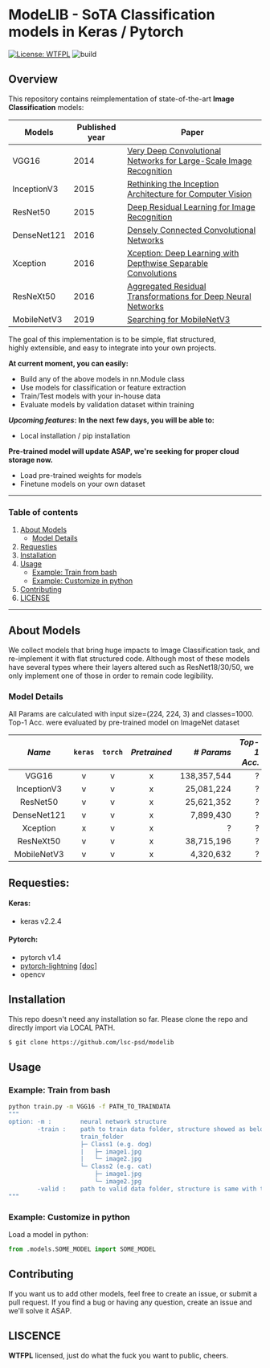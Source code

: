 # ModeLIB - SoTA Classification models in Keras / Pytorch
[![License: WTFPL](https://img.shields.io/badge/License-WTFPL-lightgrey.svg)](http://www.wtfpl.net/about/)
![build](https://img.shields.io/badge/build-unstable-orange.svg)

## Overview
This repository contains reimplementation of state-of-the-art **Image Classification** models:

| **Models**| **Published year**| **Paper**  |
|------|-------------| -----|
| VGG16|2014| [Very Deep Convolutional Networks for Large-Scale Image Recognition](https://arxiv.org/abs/1409.1556) |
| InceptionV3|2015| [Rethinking the Inception Architecture for Computer Vision](https://arxiv.org/abs/1512.00567) |
| ResNet50 |2015|[Deep Residual Learning for Image Recognition](https://arxiv.org/abs/1512.03385)|
|DenseNet121|2016|[Densely Connected Convolutional Networks](https://arxiv.org/abs/1608.06993)|
|Xception|2016|[Xception: Deep Learning with Depthwise Separable Convolutions](https://arxiv.org/abs/1610.02357)|
|ResNeXt50|2016|[Aggregated Residual Transformations for Deep Neural Networks](https://arxiv.org/abs/1611.05431)|
|MobileNetV3|2019|[Searching for MobileNetV3](https://arxiv.org/abs/1905.02244)|



The goal of this implementation is to be simple, flat structured,  
highly extensible, and easy to integrate into your own projects.

**At current moment, you can easily:**  
 * Build any of the above models in nn.Module class 
 * Use models for classification or feature extraction 
 * Train/Test models with your in-house data
 * Evaluate models by validation dataset within training

**_Upcoming features_: In the next few days, you will be able to:**
 * Local installation / pip installation
 
**Pre-trained model will update ASAP, we're seeking for proper cloud storage now.**
 * Load pre-trained weights for models  
 * Finetune models on your own dataset

---
### Table of contents
1. [About Models](#about-models)
    * [Model Details](#model-details)
2. [Requesties](#requesties)
3. [Installation](#installation)
4. [Usage](#usage)
    * [Example: Train from bash](#example-train-from-bash)
    * [Example: Customize in python](#example-customize-in-python)
5. [Contributing](#contributing)
6. [LICENSE](#liscence)

---
## About Models

We collect models that bring huge impacts to Image Classification task,
 and re-implement it with flat structured code. 
Although most of these models have several types where their layers
 altered such as ResNet18/30/50, we only implement one of those in order to
 remain code legibility.

### Model Details
All Params are calculated with input size=(224, 224, 3) and classes=1000.
Top-1 Acc. were evaluated by pre-trained model on ImageNet dataset

|*Name*| `keras`| `torch` |*Pretrained*|*# Params*|*Top-1 Acc.*|
|:---:|:--------:|:---:|:---:|------:|-----------:|
| VGG16|v|v|x|138,357,544|?|
| InceptionV3|v|v|x|25,081,224|?|
| ResNet50 |v|v|x|25,621,352|?|
|DenseNet121|v|v|x|7,899,430|?|
|Xception|x|v|x|?|?|x|
|ResNeXt50|v|v|x|38,715,196|?|
|MobileNetV3|v|v|x|4,320,632|?|


## Requesties:

#### Keras:
- keras v2.2.4
#### Pytorch:
- pytorch v1.4
- [pytorch-lightning](https://github.com/PyTorchLightning/pytorch-lightning) [[doc]](https://pytorch-lightning.readthedocs.io/en/latest/)
- opencv


## Installation

This repo doesn't need any installation so far. Please clone the repo and directly import via LOCAL PATH.
```diff
$ git clone https://github.com/lsc-psd/modelib
```
[comment]: <> "Install via pip:"
[comment]: <> "```bash"
[comment]: <> "pip install efficientnet_pytorch"
[comment]: <> "```"
[comment]: <> "Or install from source:"
[comment]: <> "```bash"
[comment]: <> "git clone https://github.com/lukemelas/EfficientNet-PyTorch"
[comment]: <> "cd EfficientNet-Pytorch"
[comment]: <> "pip install -e ."
[comment]: <> "``` "


## Usage

[comment]: <> "#### Loading pretrained models"
### Example: Train from bash

```bash
python train.py -m VGG16 -f PATH_TO_TRAINDATA
"""
option: -m :        neural network structure
        -train :    path to train data folder, structure showed as below:
                    train_folder
                    ├─ Class1 (e.g. dog)
                    |   ├─ image1.jpg
                    |   └─ image2.jpg
                    └─ Class2 (e.g. cat)
                        ├─ image1.jpg
                        └─ image2.jpg
        -valid :    path to valid data folder, structure is same with train
"""        
```

### Example: Customize in python

Load a model in python:  
```python
from .models.SOME_MODEL import SOME_MODEL
```

## Contributing
If you want us to add other models, feel free to create an issue, or submit a pull request.
If you find a bug or having any question, create an issue and we'll solve it ASAP.

## LISCENCE
**WTFPL** licensed, just do what the fuck you want to public, cheers.


